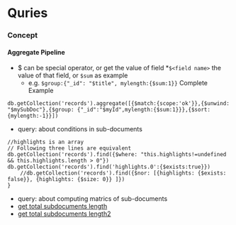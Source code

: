 # Quries

### Concept
#### Aggregate Pipeline
* $ can be special operator, or get the value of field
  *`$<field name>` the value of that field, or `$sum` as example
   * e.g. `$group:{"_id": "$title", mylength:{$sum:1}}`
Complete Example
```
db.getCollection('records').aggregate([{$match:{scope:'ok'}},{$unwind: "$mySubDoc"},{$group: {"_id":"$myId",mylength:{$sum:1}}},{$sort:{mylength:-1}}])
```





* query: about conditions in sub-documents
```
//highlights is an array
// Following three lines are equivalent
db.getCollection('records').find({$where: "this.highlights!=undefined && this.highlights.length > 0"})
db.getCollection('records').find('highlights.0':{$exists:true}})
    //db.getCollection('records').find({$nor: [{highlights: {$exists: false}}, {highlights: {$size: 0}} ]})
}
```

* query: about computing matrics of sub-documents
 * [get total subdocuments length](http://stackoverflow.com/questions/14668757/get-total-of-sub-documents-in-a-collection)
 * [get total subdocuments length2](http://stackoverflow.com/questions/25713473/mongodb-count-sub-document-and-list-totals)
```

```
